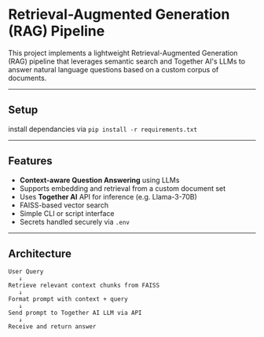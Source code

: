 # Retrieval-Augmented Generation (RAG) Pipeline 

This project implements a lightweight Retrieval-Augmented Generation (RAG) pipeline that leverages semantic search and Together AI's LLMs to answer natural language questions based on a custom corpus of documents.

---

## Setup

install dependancies via 
```pip install -r requirements.txt```

---

##  Features

-  **Context-aware Question Answering** using LLMs
-  Supports embedding and retrieval from a custom document set
-  Uses **Together AI** API for inference (e.g. Llama-3-70B)
-  FAISS-based vector search
-  Simple CLI or script interface
-  Secrets handled securely via `.env`

---

##  Architecture

```text
User Query
   ↓
Retrieve relevant context chunks from FAISS
   ↓
Format prompt with context + query
   ↓
Send prompt to Together AI LLM via API
   ↓
Receive and return answer
```
